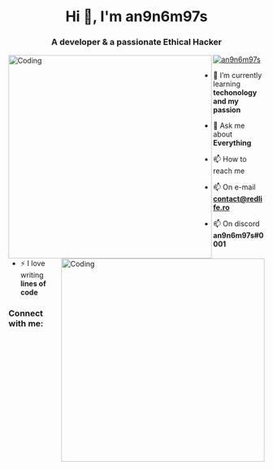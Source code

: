 <h1 align="center">Hi 👋, I'm an9n6m97s</h1>
<h3 align="center">A developer & a passionate Ethical Hacker</h3>

<img align="left" alt="Coding" width="400" src="https://redlife.ro/images/Ethical_Hacker.gif">
<img align="right" alt="Coding" width="400" src="https://redlife.ro/images/Ethical_Hacker2.gif">

<p align="left"> <a href="https://github.com/ryo-ma/github-profile-trophy"><img src="https://github-profile-trophy.vercel.app/?username=an9n6m97s" alt="an9n6m97s" /></a> </p>

- 🌱 I’m currently learning **techonology and my passion**

- 💬 Ask me about **Everything**

- 📫 How to reach me
- 📫 On e-mail **contact@redlife.ro**
- 📫 On discord **an9n6m97s#0001**

- ⚡ I love writing **lines of code**


<h3 align="left">Connect with me:</h3>
<p align="left">
</p>
